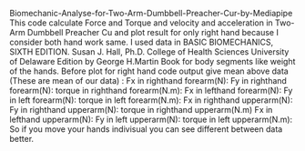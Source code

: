 Biomechanic-Analyse-for-Two-Arm-Dumbbell-Preacher-Cur-by-Mediapipe
This code calculate Force and Torque and velocity and acceleration in Two-Arm Dumbbell Preacher Cu and plot result for only right hand because I consider both hand work same.
I used data in BASIC BIOMECHANICS, SIXTH EDITION. Susan J. Hall, Ph.D. College of Health Sciences University of Delaware Edition by George H.Martin Book for body segments like weight of the hands.
 Before plot for right hand code output give mean above data (These are mean of our data) :
Fx in righthand forearm(N): 
Fy in righthand forearm(N):
torque in righthand forearm(N.m): 
Fx in lefthand forearm(N): 
Fy in left forearm(N):
torque in left forearm(N.m):
Fx in righthand upperarm(N):
Fy in righthand upperarm(N): 
torque in righthand upperarm(N.m) 
Fx in lefthand upperarm(N): 
Fy in left upperarm(N): 
torque in left upperarm(N.m): 
So if you move your hands indivisual you can see different between data better.
